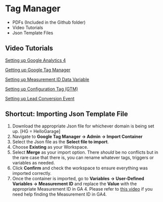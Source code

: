 # Tag Manager 
- PDFs (Included in the Github folder)
- Video Tutorials
- Json Template Files

## Video Tutorials
[Setting up Google Analytics 4](https://cdn.treehouseinternetgroup.com/cms_images/687/01-Setup-GA4.mp4)

[Getting up Google Tag Manager](https://cdn.treehouseinternetgroup.com/cms_images/687/02-Setup-GTM-Portal.mp4)

[Setting up Measurement ID Data Variable](https://cdn.treehouseinternetgroup.com/cms_images/687/03-Setup-Measurement-ID.mp4)

[Setting up Configuration Tag (GTM)](https://cdn.treehouseinternetgroup.com/cms_images/687/04-Setup-Config-Tag.mp4)

[Setting up Lead Conversion Event](https://cdn.treehouseinternetgroup.com/cms_images/687/05-Setup-Leads-Event.mp4)

## Shortcut: Importing Json Template File
1. Download the appropriate Json file for whichever domain is being set up. [HG = HelloGarage]
2. Navigate to **Google Tag Manager -> Admin -> Import Container**
3. Select the Json file as the **Select file to import**.
4. Choose **Existing** as your Workspace.
5. Select **Merge** as your import option. There *should* be no conflicts but in the rare case that there is, you can rename whatever tags, triggers or variables as needed.
6. Click **Confirm** and check the workspace to ensure everything was imported correctly.
7. Once the container is imported, go to **Variables -> User-Defined Variables -> Measurement ID** and replace the **Value** with the appropriate Measurement ID in GA 4. Please refer to [this video](https://cdn.treehouseinternetgroup.com/cms_images/687/03-Setup-Measurement-ID.mp4) if you need help finding the Measurement ID in GA4.
